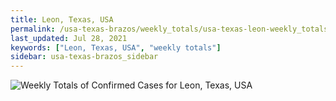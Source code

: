 ```yaml
---
title: Leon, Texas, USA
permalink: /usa-texas-brazos/weekly_totals/usa-texas-leon-weekly_totals.html
last_updated: Jul 28, 2021
keywords: ["Leon, Texas, USA", "weekly totals"]
sidebar: usa-texas-brazos_sidebar
---
```


![Weekly Totals of Confirmed Cases for Leon, Texas, USA](/covid_tracker/images/graphs/usa-texas-leon-weekly_totals_graph.png)
